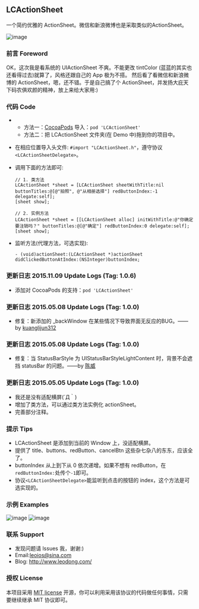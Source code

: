 ## LCActionSheet
一个简约优雅的 ActionSheet。微信和新浪微博也是采取类似的ActionSheet。

![image](https://github.com/LeoiOS/LCActionSheet/blob/master/LCActionSheetDemo.gif)


### 前言 Foreword
OK，这次我是看系统的 UIActionSheet 不爽。不能更改 tintColor (蓝蓝的其实也还看得过去)就算了，风格还跟自己的 App 极为不搭。
然后看了看微信和新浪微博的 ActionSheet，嗯，还不错。于是自己搞了个 ActionSheet，并发扬大庇天下码农俱欢颜的精神，放上来给大家用:)


### 代码 Code
* 
  - 方法一：[CocoaPods](https://cocoapods.org/) 导入：`pod 'LCActionSheet'`
  - 方法二：把 LCActionSheet 文件夹(在 Demo 中)拖到你的项目中。
* 在相应位置导入头文件: `#import "LCActionSheet.h"`，遵守协议`<LCActionSheetDelegate>`。
* 调用下面的方法即可:
    ```objc
    // 1. 类方法
    LCActionSheet *sheet = [LCActionSheet sheetWithTitle:nil buttonTitles:@[@"拍照", @"从相册选择"] redButtonIndex:-1 delegate:self];
    [sheet show];
    
    // 2. 实例方法
    LCActionSheet *sheet = [[LCActionSheet alloc] initWithTitle:@"你确定要注销吗？" buttonTitles:@[@"确定"] redButtonIndex:0 delegate:self];
    [sheet show];
    ```

* 监听方法(代理方法，可选实现):
  ```objc
  - (void)actionSheet:(LCActionSheet *)actionSheet didClickedButtonAtIndex:(NSInteger)buttonIndex;
  ```


### 更新日志 2015.11.09 Update Logs (Tag: 1.0.6)
* 添加对 CocoaPods 的支持：`pod 'LCActionSheet'`


### 更新日志 2015.05.08 Update Logs (Tag: 1.0.0)
* 修复：新添加的 _backWindow 在某些情况下导致界面无反应的BUG。——by [kuanglijun312](https://github.com/kuanglijun312)


### 更新日志 2015.05.08 Update Logs (Tag: 1.0.0)
* 修复：当 StatusBarStyle 为 UIStatusBarStyleLightContent 时，背景不会遮挡 statusBar 的问题。——by [陈威](https://github.com/weiwei1035)


### 更新日志 2015.05.05 Update Logs (Tag: 1.0.0)
* 我还是没有适配横屏(´Д｀)
* 增加了类方法，可以通过类方法实例化 actionSheet。
* 完善部分注释。


### 提示 Tips
- LCActionSheet 是添加到当前的 Window 上，没适配横屏。
- 提供了 title、buttons、redButton、cancelBtn 这些杂七杂八的东东，应该全了。
- buttonIndex 从上到下从 0 依次递增。如果不想有 redButton，在`redButtonIndex:`处传个`-1`即可。
- 协议`<LCActionSheetDelegate>`能监听到点击的按钮的 index，这个方法是可选实现的。


### 示例 Examples
![image](https://github.com/LeoiOS/LCActionSheet/blob/master/01.png)
![image](https://github.com/LeoiOS/LCActionSheet/blob/master/02.png)


### 联系 Support
* 发现问题请 lssues 我，谢谢:)
* Email:leoios@sina.com
* Blog: http://www.leodong.com/


### 授权 License
本项目采用 [MIT license](http://opensource.org/licenses/MIT) 开源，你可以利用采用该协议的代码做任何事情，只需要继续继承 MIT 协议即可。
